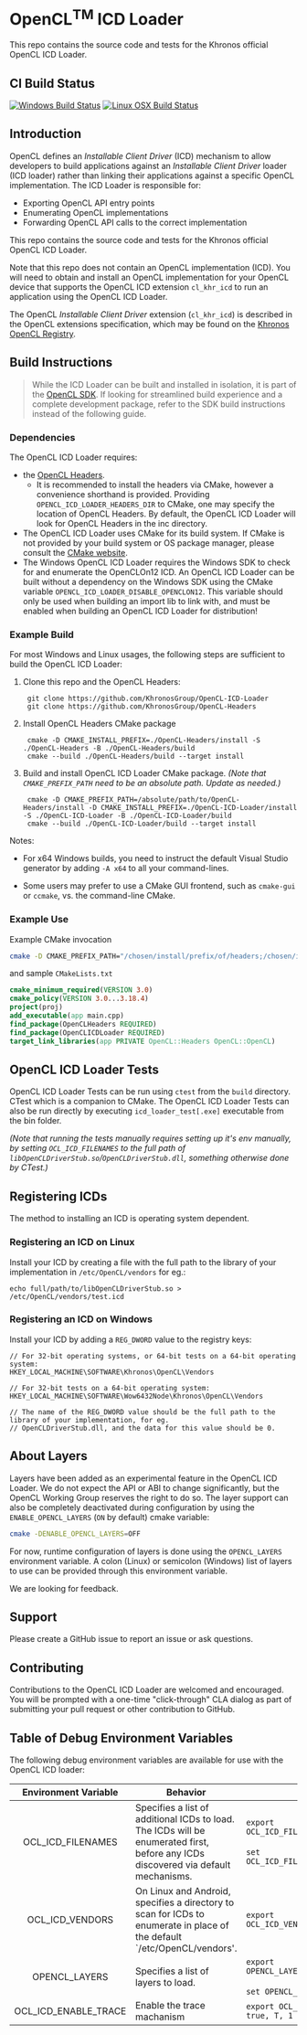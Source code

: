 # OpenCL<sup>TM</sup> ICD Loader

This repo contains the source code and tests for the Khronos official OpenCL ICD Loader.

## CI Build Status

[![Windows Build Status](https://ci.appveyor.com/api/projects/status/47uhjgp5h4de2f63/branch/master?svg=true)](https://ci.appveyor.com/project/Khronoswebmaster/opencl-icd-loader/branch/master) [![Linux OSX Build Status](https://github.com/KhronosGroup/OpenCL-ICD-Loader/workflows/Presubmit/badge.svg)](https://github.com/KhronosGroup/OpenCL-ICD-Loader/actions?query=workflow%3APresubmit)

## Introduction

OpenCL defines an *Installable Client Driver* (ICD) mechanism to allow developers to build applications against an *Installable Client Driver* loader (ICD loader) rather than linking their applications against a specific OpenCL implementation.
The ICD Loader is responsible for:

* Exporting OpenCL API entry points
* Enumerating OpenCL implementations
* Forwarding OpenCL API calls to the correct implementation

This repo contains the source code and tests for the Khronos official OpenCL ICD Loader.

Note that this repo does not contain an OpenCL implementation (ICD).
You will need to obtain and install an OpenCL implementation for your OpenCL device that supports the OpenCL ICD extension `cl_khr_icd` to run an application using the OpenCL ICD Loader.

The OpenCL *Installable Client Driver* extension (`cl_khr_icd`) is described in the OpenCL extensions specification, which may be found on the [Khronos OpenCL Registry](https://www.khronos.org/registry/OpenCL/).

## Build Instructions

> While the ICD Loader can be built and installed in isolation, it is part of the [OpenCL SDK](https://github.com/KhronosGroup/OpenCL-SDK). If looking for streamlined build experience and a complete development package, refer to the SDK build instructions instead of the following guide.

### Dependencies

The OpenCL ICD Loader requires:
- the [OpenCL Headers](https://github.com/KhronosGroup/OpenCL-Headers/).
  - It is recommended to install the headers via CMake, however a convenience shorthand is provided. Providing `OPENCL_ICD_LOADER_HEADERS_DIR` to CMake, one may specify the location of OpenCL Headers. By default, the OpenCL ICD Loader will look for OpenCL Headers in the inc directory.
- The OpenCL ICD Loader uses CMake for its build system.
If CMake is not provided by your build system or OS package manager, please consult the [CMake website](https://cmake.org).
- The Windows OpenCL ICD Loader requires the Windows SDK to check for and enumerate the OpenCLOn12 ICD.
An OpenCL ICD Loader can be built without a dependency on the Windows SDK using the CMake variable `OPENCL_ICD_LOADER_DISABLE_OPENCLON12`.
This variable should only be used when building an import lib to link with, and must be enabled when building an OpenCL ICD Loader for distribution!

### Example Build

For most Windows and Linux usages, the following steps are sufficient to build the OpenCL ICD Loader:

1. Clone this repo and the OpenCL Headers:

        git clone https://github.com/KhronosGroup/OpenCL-ICD-Loader
        git clone https://github.com/KhronosGroup/OpenCL-Headers

1. Install OpenCL Headers CMake package

        cmake -D CMAKE_INSTALL_PREFIX=./OpenCL-Headers/install -S ./OpenCL-Headers -B ./OpenCL-Headers/build 
        cmake --build ./OpenCL-Headers/build --target install

1. Build and install OpenCL ICD Loader CMake package. _(Note that `CMAKE_PREFIX_PATH` need to be an absolute path. Update as needed.)_

        cmake -D CMAKE_PREFIX_PATH=/absolute/path/to/OpenCL-Headers/install -D CMAKE_INSTALL_PREFIX=./OpenCL-ICD-Loader/install -S ./OpenCL-ICD-Loader -B ./OpenCL-ICD-Loader/build 
        cmake --build ./OpenCL-ICD-Loader/build --target install

Notes:

* For x64 Windows builds, you need to instruct the default Visual Studio generator by adding `-A x64` to all your command-lines.

* Some users may prefer to use a CMake GUI frontend, such as `cmake-gui` or `ccmake`, vs. the command-line CMake.

### Example Use

Example CMake invocation

```bash
cmake -D CMAKE_PREFIX_PATH="/chosen/install/prefix/of/headers;/chosen/install/prefix/of/loader" /path/to/opencl/app
```

and sample `CMakeLists.txt`

```cmake
cmake_minimum_required(VERSION 3.0)
cmake_policy(VERSION 3.0...3.18.4)
project(proj)
add_executable(app main.cpp)
find_package(OpenCLHeaders REQUIRED)
find_package(OpenCLICDLoader REQUIRED)
target_link_libraries(app PRIVATE OpenCL::Headers OpenCL::OpenCL)
```

## OpenCL ICD Loader Tests

OpenCL ICD Loader Tests can be run using `ctest` from the `build` directory. CTest which is a companion to CMake. The OpenCL ICD Loader Tests can also be run directly by executing `icd_loader_test[.exe]` executable from the bin folder.

_(Note that running the tests manually requires setting up it's env manually, by setting `OCL_ICD_FILENAMES` to the full path of `libOpenCLDriverStub.so`/`OpenCLDriverStub.dll`, something otherwise done by CTest.)_

## Registering ICDs

The method to installing an ICD is operating system dependent.

### Registering an ICD on Linux

Install your ICD by creating a file with the full path to the library of your implementation in `/etc/OpenCL/vendors` for eg.:

    echo full/path/to/libOpenCLDriverStub.so > /etc/OpenCL/vendors/test.icd

### Registering an ICD on Windows

Install your ICD by adding a `REG_DWORD` value to the registry keys:

    // For 32-bit operating systems, or 64-bit tests on a 64-bit operating system:
    HKEY_LOCAL_MACHINE\SOFTWARE\Khronos\OpenCL\Vendors
    
    // For 32-bit tests on a 64-bit operating system:
    HKEY_LOCAL_MACHINE\SOFTWARE\Wow6432Node\Khronos\OpenCL\Vendors

    // The name of the REG_DWORD value should be the full path to the library of your implementation, for eg.
    // OpenCLDriverStub.dll, and the data for this value should be 0.

## About Layers

Layers have been added as an experimental feature in the OpenCL ICD Loader. We do not
expect the API or ABI to change significantly, but the OpenCL Working Group reserves
the right to do so. The layer support can also be completely deactivated during
configuration by using the `ENABLE_OPENCL_LAYERS` (`ON` by default) cmake variable:

```bash
cmake -DENABLE_OPENCL_LAYERS=OFF
```

For now, runtime configuration of layers is done using the `OPENCL_LAYERS` environment
variable. A colon (Linux) or semicolon (Windows) list of layers to use can be provided
through this environment variable.

We are looking for feedback.

## Support

Please create a GitHub issue to report an issue or ask questions.

## Contributing

Contributions to the OpenCL ICD Loader are welcomed and encouraged.
You will be prompted with a one-time "click-through" CLA dialog as part of submitting your pull request or other contribution to GitHub.

## Table of Debug Environment Variables

The following debug environment variables are available for use with the OpenCL ICD loader:

| Environment Variable              | Behavior            |  Example Format      |
|:---------------------------------:|---------------------|----------------------|
| OCL_ICD_FILENAMES                 | Specifies a list of additional ICDs to load.  The ICDs will be enumerated first, before any ICDs discovered via default mechanisms. | `export OCL_ICD_FILENAMES=libVendorA.so:libVendorB.so`<br/><br/>`set OCL_ICD_FILENAMES=vendor_a.dll;vendor_b.dll` |
| OCL_ICD_VENDORS                   | On Linux and Android, specifies a directory to scan for ICDs to enumerate in place of the default `/etc/OpenCL/vendors'. |  `export OCL_ICD_VENDORS=/my/local/icd/search/path` |
| OPENCL_LAYERS                    | Specifies a list of layers to load. |  `export OPENCL_LAYERS=libLayerA.so:libLayerB.so`<br/><br/>`set OPENCL_LAYERS=libLayerA.dll;libLayerB.dll` |
| OCL_ICD_ENABLE_TRACE             | Enable the trace machanism          |  `export OCL_ICD_ENABLE_TRACE=True`<br/>`true, T, 1 can also be used here.`  |
